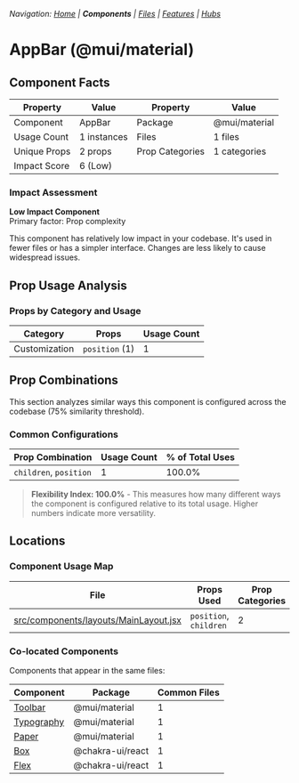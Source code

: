 
*Navigation: [Home](../../index.md) | **Components** | [Files](../../files.md) | [Features](../../features.md) | [Hubs](../../hubs.md)*



# AppBar (@mui/material)

## Component Facts

| Property | Value | Property | Value |
|----------|-------|----------|-------|
| Component | AppBar | Package | @mui/material |
| Usage Count | 1 instances | Files | 1 files |
| Unique Props | 2 props | Prop Categories | 1 categories |
| Impact Score | 6 (Low) | | |

### Impact Assessment

**Low Impact Component**  
Primary factor: Prop complexity

This component has relatively low impact in your codebase. It&#x27;s used in fewer files or has a simpler interface. Changes are less likely to cause widespread issues.

## Prop Usage Analysis

### Props by Category and Usage

| Category | Props | Usage Count |
|----------|-------|-------------|
| Customization | `position` (1) | 1 |

## Prop Combinations

This section analyzes similar ways this component is configured across the codebase (75% similarity threshold).

### Common Configurations

| Prop Combination | Usage Count | % of Total Uses |
|------------------|-------------|----------------|
| `children`, `position` | 1 | 100.0% |

> **Flexibility Index: 100.0%** - This measures how many different ways the component is configured relative to its total usage. Higher numbers indicate more versatility.

## Locations

### Component Usage Map

| File | Props Used | Prop Categories |
|------|------------|----------------|
| [src/components/layouts/MainLayout.jsx](https://github.com/star4beam/react-import-analyzer/blob/main/test-project/src/components/layouts/MainLayout.jsx) | `position`, `children` | 2 |

### Co-located Components
Components that appear in the same files:

| Component | Package | Common Files |
|-----------|---------|--------------|
| [Toolbar](../@mui_material/Toolbar.md) | @mui/material | 1 |
| [Typography](../@mui_material/Typography.md) | @mui/material | 1 |
| [Paper](../@mui_material/Paper.md) | @mui/material | 1 |
| [Box](../@chakra-ui_react/Box.md) | @chakra-ui/react | 1 |
| [Flex](../@chakra-ui_react/Flex.md) | @chakra-ui/react | 1 |

